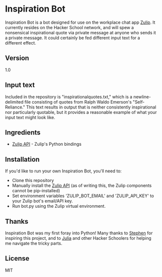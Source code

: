 Inspiration Bot
=========

Inspiration Bot is a bot designed for use on the workplace chat app [Zulip]. It currently resides on the Hacker School network, and will spew a nonsensical inspirational quote via private message at anyone who sends it a private message. It could certainly be fed different input text for a different effect.

Version
----

1.0

Input text
----
Included in the repository is "inspirationalquotes.txt," which is a newline-delimited file consisting of quotes from Ralph Waldo Emerson's "Self-Reliance." This text results in output that is neither consistently inspirational nor particularly quotable, but it provides a reasonable example of what your input text might look like. 


Ingredients
-----------

* [Zulip API] - Zulip's Python bindings

Installation
--------------
If you'd like to run your own Inspiration Bot, you'll need to:
* Clone this repository
* Manually install the [Zulip API] (as of writing this, the Zulip components cannot be pip-installed)
* Set environment variables 'ZULIP_BOT_EMAIL' and 'ZULIP_API_KEY' to your Zulip bot's email/API key.
* Run bot.py using the Zulip virtual environment.

Thanks
------
Inspiration Bot was my first foray into Python! Many thanks to [Stephen] for inspiring this project, and to [Julia] and other Hacker Schoolers for helping me navigate the tricky parts. 

License
----
MIT

[Zulip]:http://zulip.com/hello
[Zulip API]:http://zulip.com/api
[Stephen]:https://github.com/phsteve
[Julia]:https://github.com/jvns
